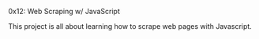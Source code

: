 0x12: Web Scraping w/ JavaScript

This project is all about learning how to scrape web pages with
Javascript.